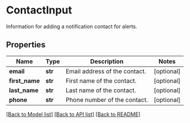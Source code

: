 # ContactInput

Information for adding a notification contact for alerts.
## Properties
Name | Type | Description | Notes
------------ | ------------- | ------------- | -------------
**email** | **str** | Email address of the contact. | [optional] 
**first_name** | **str** | First name of the contact. | [optional] 
**last_name** | **str** | Last name of the contact. | [optional] 
**phone** | **str** | Phone number of the contact. | [optional] 

[[Back to Model list]](../README.md#documentation-for-models) [[Back to API list]](../README.md#documentation-for-api-endpoints) [[Back to README]](../README.md)


